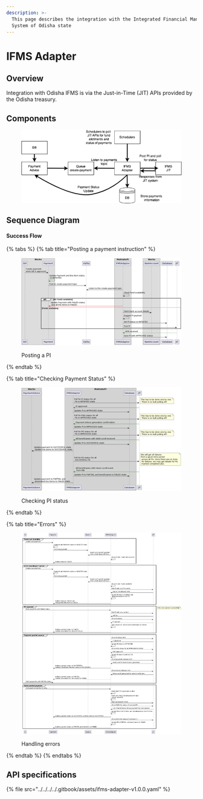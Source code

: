 ```yaml
---
description: >-
  This page describes the integration with the Integrated Financial Management
  System of Odisha state
---
```


# IFMS Adapter

## Overview

Integration with Odisha IFMS is via the Just-in-Time (JIT) APIs provided by the Odisha treasury.

## Components

<figure><img src="../../../../.gitbook/assets/JITComponents (1).png" alt=""><figcaption></figcaption></figure>

## Sequence Diagram

#### Success Flow

{% tabs %}
{% tab title="Posting a payment instruction" %}
<figure><img src="../../../../.gitbook/assets/Posting-PI2.png" alt=""><figcaption><p>Posting a PI</p></figcaption></figure>
{% endtab %}

{% tab title="Checking Payment Status" %}
<figure><img src="../../../../.gitbook/assets/checking-status (1).png" alt=""><figcaption><p>Checking PI status</p></figcaption></figure>
{% endtab %}

{% tab title="Errors" %}
<figure><img src="../../../../.gitbook/assets/ErrorFlows (1).png" alt=""><figcaption><p>Handling errors</p></figcaption></figure>


{% endtab %}
{% endtabs %}



## API specifications

{% file src="../../../../.gitbook/assets/ifms-adapter-v1.0.0.yaml" %}


